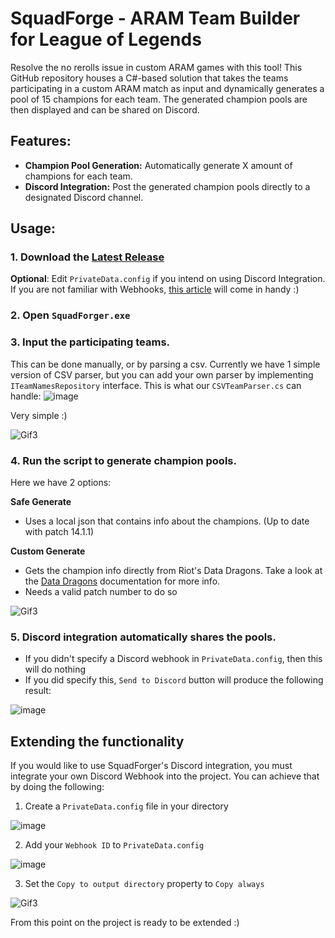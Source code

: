 # SquadForge - ARAM Team Builder for League of Legends

Resolve the no rerolls issue in custom ARAM games with this tool! This GitHub repository houses a C#-based solution that takes the teams participating in a custom ARAM match as input and dynamically generates a pool of 15 champions for each team. The generated champion pools are then displayed and can be shared on Discord.

## Features:

- **Champion Pool Generation:** Automatically generate X amount of champions for each team.
- **Discord Integration:** Post the generated champion pools directly to a designated Discord channel.

## Usage:

### 1. Download the [Latest Release](https://github.com/League-of-DAE-Legends/SquadForger/releases/latest)
**Optional**: Edit ```PrivateData.config``` if you intend on using Discord Integration. If you are not familiar with Webhooks, [this article](https://hookdeck.com/webhooks/platforms/how-to-get-started-with-discord-webhooks) will come in handy :)

### 2. Open ```SquadForger.exe```

### 3. Input the participating teams.
This can be done manually, or by parsing a csv. Currently we have 1 simple version of CSV parser, but you can add your own parser by implementing ```ITeamNamesRepository``` interface.
This is what our ```CSVTeamParser.cs``` can handle:
![image](https://github.com/League-of-DAE-Legends/SquadForger/assets/88614889/11b3f6a5-50be-4df0-bb64-fa4879677bc5)

Very simple :)

![Gif3](https://github.com/League-of-DAE-Legends/SquadForger/assets/88614889/73ade216-d078-4258-b2ca-eb73419a3787)


### 4. Run the script to generate champion pools.
Here we have 2 options:

**Safe Generate**
- Uses a local json that contains info about the champions. (Up to date with patch 14.1.1)

**Custom Generate**
- Gets the champion info directly from Riot's Data Dragons. Take a look at the [Data Dragons](https://developer.riotgames.com/docs/lol) documentation for more info.
- Needs a valid patch number to do so

![Gif3](https://github.com/League-of-DAE-Legends/SquadForger/assets/88614889/1473c960-2998-4f26-aa63-606f67d53c36)

### 5. Discord integration automatically shares the pools.
- If you didn't specify a Discord webhook in ```PrivateData.config```, then this will do nothing
- If you did specify this, ```Send to Discord``` button will produce the following result:

![image](https://github.com/League-of-DAE-Legends/SquadForger/assets/88614889/ab73f3d0-e9ec-4451-8ef2-679b9dbc859c)

##  Extending the functionality

If you would like to use SquadForger's Discord integration, you must integrate your own Discord Webhook into the project. You can achieve that by doing the following: 
1. Create a `PrivateData.config` file in your directory
   
![image](https://github.com/League-of-DAE-Legends/SquadForger/assets/88614889/35061fb2-1a2a-45b2-a43a-43352dea7959)

2. Add your `Webhook ID` to `PrivateData.config`

![image](https://github.com/League-of-DAE-Legends/SquadForger/assets/88614889/f72ea40e-4404-4511-84e8-a8817edd4b6d)

3. Set the `Copy to output directory` property to `Copy always`

![Gif3](https://github.com/League-of-DAE-Legends/SquadForger/assets/88614889/e61f07ed-4135-4d18-baa5-7efd4e6adb3e)

From this point on the project is ready to be extended :)
